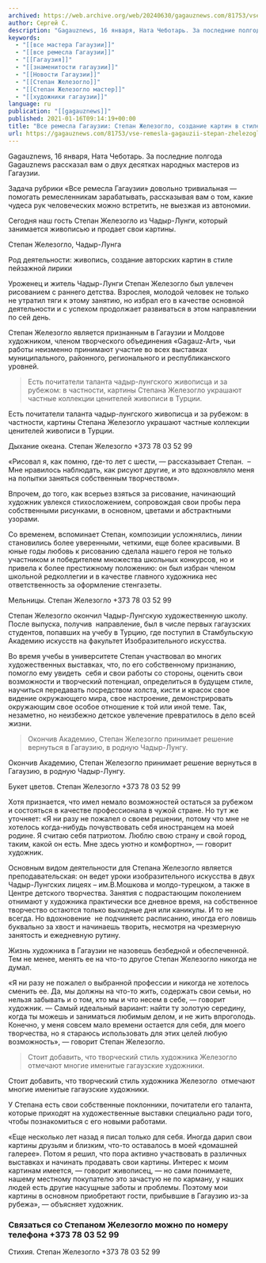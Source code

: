 ```yaml
---
archived: https://web.archive.org/web/20240630/gagauznews.com/81753/vse-remesla-gagauzii-stepan-zhelezoglo-sozdanie-kartin-v-stile-pejzazhnoj-liriki.html
author: Сергей С.
description: "Gagauznews, 16 января, Ната Чеботарь. За последние полгода Gagauznews рассказал вам о двух десятках народных мастеров из Гагаузии. Задача рубрики «Все ремесла Гагаузии» довольно тривиальная — помогать ремесленникам зарабатывать, рассказывая вам о том, какие чудеса рук человеческих можно встретить, не выезжая из автономии. Сегодня наш гость Степан Железогло из Чадыр-Лунги, который занимается живописью и продает свои картины. Степан Железогло, Чадыр-Лунга Род деятельности: живопись, создание авторских картин в стиле пейзажной лирики Уроженец и житель Чадыр-Лунги Степан Железогло был увлечен рисованием с раннего детства. Взрослея, молодой человек не только не утратил тяги к этому занятию, но избрал его в качестве основной деятельности […]"
keywords:
  - "[[все мастера Гагаузии]]"
  - "[[все ремесла Гагаузии]]"
  - "[[Гагаузия]]"
  - "[[знаменитости гагаузии]]"
  - "[[Новости Гагаузии]]"
  - "[[Степан Железогло]]"
  - "[[Степан Железогло мастер]]"
  - "[[художники гагаузии]]"
language: ru
publication: "[[gagauznews]]"
published: 2021-01-16T09:14:19+00:00
title: "Все ремесла Гагаузии: Степан Железогло, создание картин в стиле пейзажной лирики"
url: https://gagauznews.com/81753/vse-remesla-gagauzii-stepan-zhelezoglo-sozdanie-kartin-v-stile-pejzazhnoj-liriki.html
---
```


Gagauznews, 16 января, Ната Чеботарь. За последние полгода Gagauznews рассказал вам о двух десятках народных мастеров из Гагаузии.

Задача рубрики «Все ремесла Гагаузии» довольно тривиальная — помогать ремесленникам зарабатывать, рассказывая вам о том, какие чудеса рук человеческих можно встретить, не выезжая из автономии.

Сегодня наш гость Степан Железогло из Чадыр-Лунги, который занимается живописью и продает свои картины.

Степан Железогло, Чадыр-Лунга



Род деятельности: живопись, создание авторских картин в стиле пейзажной лирики

Уроженец и житель Чадыр-Лунги Степан Железогло был увлечен рисованием с раннего детства. Взрослея, молодой человек не только не утратил тяги к этому занятию, но избрал его в качестве основной деятельности и с успехом продолжает развиваться в этом направлении по сей день.

Степан Железогло является признанным в Гагаузии и Молдове художником, членом творческого объединения «Gagauz-Art», чьи работы неизменно принимают участие во всех выставках муниципального, районного, регионального и республиканского уровней.

> Есть почитатели таланта чадыр-лунгского живописца и за рубежом: в частности, картины Степана Железогло украшают частные коллекции ценителей живописи в Турции.

Есть почитатели таланта чадыр-лунгского живописца и за рубежом: в частности, картины Степана Железогло украшают частные коллекции ценителей живописи в Турции.

Дыхание океана. Степан Железогло +373 78 03 52 99

«Рисовал я, как помню, где-то лет с шести, — рассказывает Степан.  – Мне нравилось наблюдать, как рисуют другие, и это вдохновляло меня на попытки заняться собственным творчеством».

Впрочем, до того, как всерьез взяться за рисование, начинающий художник увлекся стихосложением, сопровождая свои пробы пера собственными рисунками, в основном, цветами и абстрактными узорами.

Со временем, вспоминает Степан, композиции усложнялись, линии становились более уверенными, четкими, еще более красивыми. В юные годы любовь к рисованию сделала нашего героя не только участником и победителем множества школьных конкурсов, но и привела к более престижному положению: он был избран членом школьной редколлегии и в качестве главного художника нес ответственность за оформление стенгазеты.

Мельницы. Степан Железогло +373 78 03 52 99

Степан Железогло окончил Чадыр-Лунгскую художественную школу. После выпуска, получив  направление, был в числе первых гагаузских студентов, попавших на учебу в Турцию, где поступил в Стамбульскую Академию искусств на факультет Изобразительного искусства.

Во время учебы в университете Степан участвовал во многих художественных выставках, что, по его собственному признанию, помогло ему увидеть  себя и свои работы со стороны, оценить свои возможности и творческий потенциал, определиться в будущем стиле, научиться передавать посредством холста, кисти и красок свое видение окружающего мира, свое настроение, демонстрировать окружающим свое особое отношение к той или иной теме. Так, незаметно, но неизбежно детское увлечение превратилось в дело всей жизни.

> Окончив Академию, Степан Железогло принимает решение вернуться в Гагаузию, в родную Чадыр-Лунгу.

Окончив Академию, Степан Железогло принимает решение вернуться в Гагаузию, в родную Чадыр-Лунгу.

Букет цветов. Степан Железогло +373 78 03 52 99

Хотя признается, что имел немало возможностей остаться за рубежом и состояться в качестве профессионала в чужой стране. Но тут же уточняет: «Я ни разу не пожалел о своем решении, потому что мне не хотелось когда-нибудь почувствовать себя иностранцем на моей родине. Я считаю себя патриотом. Люблю свою страну и свой город, таким, какой он есть. Мне здесь уютно и комфортно», — говорит художник.

Основным видом деятельности для Степана Железогло является преподавательская: он ведет уроки изобразительного искусства в двух Чадыр-Лунгских лицеях – им.В.Мошкова и молдо-турецком, а также в Центре детского творчества. Занятия с подрастающим поколением отнимают у художника практически все дневное время, на собственное творчество остаются только выходные дня или каникулы. И то не всегда. Но вдохновение  не подчиняетс расписанию, иногда его ловишь буквально за хвост и начинаешь творить, несмотря на чрезмерную занятость и ежедневную рутину.

Жизнь художника в Гагаузии не назовешь безбедной и обеспеченной. Тем не менее, менять ее на что-то другое Степан Железогло никогда не думал.

«Я ни разу не пожалел о выбранной профессии и никогда не хотелось сменить ее. Да, мы должны на что-то жить, содержать свои семьи, но нельзя забывать и о том, кто мы и что несем в себе, — говорит художник. — Самый идеальный вариант: найти ту золотую середину, когда ты можешь и заниматься любимым делом, и не жить впроголодь. Конечно, у меня совсем мало времени остается для себя, для моего творчества, но я стараюсь использовать для этих целей любую возможность», — говорит Степан Железогло.

> Стоит добавить, что творческий стиль художника Железогло  отмечают многие именитые гагаузские художники.

Стоит добавить, что творческий стиль художника Железогло  отмечают многие именитые гагаузские художники.

У Степана есть свои собственные поклонники, почитатели его таланта, которые приходят на художественные выставки специально ради того, чтобы познакомиться с его новыми работами.

«Еще несколько лет назад я писал только для себя. Иногда дарил свои картины друзьям и близким, что-то оставалось в моей «домашней галерее». Потом я решил, что пора активно участвовать в различных выставках и начинать продавать свои картины. Интерес к моим картинам имеется, — говорит живописец, — но сами понимаете, нашему местному покупателю это зачастую не по карману, у наших людей есть другие насущные заботы и проблемы. Поэтому мои картины в основном приобретают гости, прибывшие в Гагаузию из-за рубежа», — объясняет художник.

### Связаться со Степаном Железогло можно по номеру телефона +373 78 03 52 99

Стихия. Степан Железогло +373 78 03 52 99